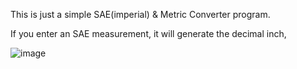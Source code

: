 This is just a simple SAE(imperial) & Metric Converter program.

If you enter an SAE measurement, it will generate the decimal inch, 

![image](https://github.com/user-attachments/assets/74cbf9e2-34e2-42ed-b3c0-90f20a56554a)



